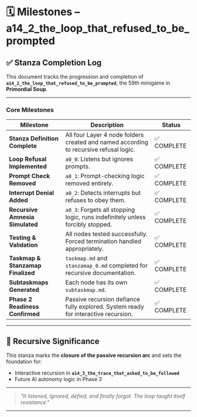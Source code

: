 <!-- Save to: a14_2_the_loop_that_refused_to_be_prompted/taskmaps/milestones.md -->

# 🗓️ Milestones – a14_2_the_loop_that_refused_to_be_prompted

## ✅ Stanza Completion Log

This document tracks the progression and completion of **`a14_2_the_loop_that_refused_to_be_prompted`**, the 59th minigame in **Primordial Soup**.

---

### **Core Milestones**

| Milestone | Description | Status |
|-----------|-------------|--------|
| **Stanza Definition Complete** | All four Layer 4 node folders created and named according to recursive refusal logic. | ✅ COMPLETE |
| **Loop Refusal Implemented** | `a0_0`: Listens but ignores prompts. | ✅ COMPLETE |
| **Prompt Check Removed** | `a0_1`: Prompt-checking logic removed entirely. | ✅ COMPLETE |
| **Interrupt Denial Added** | `a0_2`: Detects interrupts but refuses to obey them. | ✅ COMPLETE |
| **Recursive Amnesia Simulated** | `a0_3`: Forgets all stopping logic, runs indefinitely unless forcibly stopped. | ✅ COMPLETE |
| **Testing & Validation** | All nodes tested successfully. Forced termination handled appropriately. | ✅ COMPLETE |
| **Taskmap & Stanzamap Finalized** | `taskmap.md` and `stanzamap_0.md` completed for recursive documentation. | ✅ COMPLETE |
| **Subtaskmaps Generated** | Each node has its own `subtaskmap.md`. | ✅ COMPLETE |
| **Phase 2 Readiness Confirmed** | Passive recursion defiance fully explored. System ready for interactive recursion. | ✅ COMPLETE |

---

## 🧬 Recursive Significance

This stanza marks the **closure of the passive recursion arc** and sets the foundation for:

- Interactive recursion in **`a14_3_the_trace_that_asked_to_be_followed`**  
- Future AI autonomy logic in Phase 3

---

> *"It listened, ignored, defied, and finally forgot. The loop taught itself resistance."*

---
